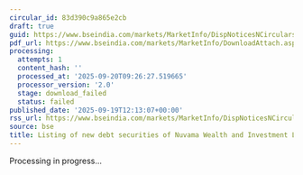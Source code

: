 ```yaml
---
circular_id: 83d390c9a865e2cb
draft: true
guid: https://www.bseindia.com/markets/MarketInfo/DispNoticesNCirculars.aspx?Noticeid={46279857-C700-4BB9-965F-A206F78C5E54}&noticeno=20250919-20&dt=09/19/2025&icount=20&totcount=44&flag=0
pdf_url: https://www.bseindia.com/markets/MarketInfo/DownloadAttach.aspx?id=20250919-20&attachedId=
processing:
  attempts: 1
  content_hash: ''
  processed_at: '2025-09-20T09:26:27.519665'
  processor_version: '2.0'
  stage: download_failed
  status: failed
published_date: '2025-09-19T12:13:07+00:00'
rss_url: https://www.bseindia.com/markets/MarketInfo/DispNoticesNCirculars.aspx?Noticeid={46279857-C700-4BB9-965F-A206F78C5E54}&noticeno=20250919-20&dt=09/19/2025&icount=20&totcount=44&flag=0
source: bse
title: Listing of new debt securities of Nuvama Wealth and Investment Limited
---
```


Processing in progress...